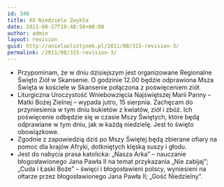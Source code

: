 ```yaml
---
id: 340
title: XX Niedziela Zwykła
date: 2011-08-27T19:48:58+00:00
author: admin
layout: revision
guid: http://anielaolsztynek.pl/2011/08/315-revision-3/
permalink: /2011/08/315-revision-3/
---
```

  * Przypominam, że w dniu dzisiejszym jest organizowane Regionalne Święto Ziół w Skansenie. O godzinie 12.00 będzie odprawiona Msza Święta w kościele w Skansenie połączona z poświęceniem ziół.
  * Liturgiczna Uroczystość Wniebowzięcia Najświętszej Marii Panny &#8211; Matki Bożej Zielnej &#8211; wypada jutro, 15 sierpnia. Zachęcam do przyniesienia w tym dniu bukietów z kwiatów, ziół i zbóż. Ich poświęcenie odbędzie się w czasie Mszy Świętych, które będą odprawiane w tym dniu, jak w każdą niedzielę. Jest to święto obowiązkowe.
  * Zgodnie z zapowiedzią dziś po Mszy Świętej będą zbierane ofiary na pomoc dla krajów Afryki, dotkniętych klęską suszy i głodu.
  * Jest do nabycia prasa katolicka: &#8222;Nasza Arka&#8221; &#8211; nauczanie błogosławionego Jana Pawła II na temat przykazania &#8222;Nie zabijaj&#8221;; &#8222;Cuda i Łaski Boże&#8221; &#8211; święci i błogosławieni polscy, wyniesieni na ołtarze przez błogosławionego Jana Pawła II; &#8222;Gość Niedzielny&#8221;.
